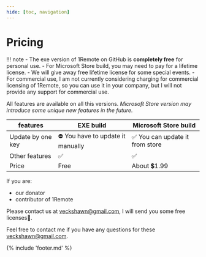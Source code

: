 ```yaml
---
hide: [toc, navigation]
---
```


# Pricing

!!! note
    - The exe version of 1Remote on GitHub is **completely free** for personal use.
    - For Microsoft Store build, you may need to pay for a lifetime license.
    - We will give away free lifetime license for some special events.
    - For commercial use, I am not currently considering charging for commercial licensing of 1Remote, so you can use it in your company, but I will not provide any support for commercial use.

All features are available on all this versions. *Microsoft Store version may introduce some unique new features in the future.*

| features          | EXE build                          | Microsoft Store build           |
| ----------------- | ---------------------------------- | ------------------------------- |
| Update by one key | ⛔   You have to update it manually | ✅  You can update it from store |
| Other features    | ✅                                  | ✅                               |
| Price             | Free                               | About 💲1.99                     |


If you are:

- our donator
- contributor of 1Remote

Please contact us at [veckshawn@gmail.com](mailto:veckshawn@gmail.com), I will send you some free licenses💖.

Feel free to contact me if you have any questions for these [veckshawn@gmail.com](mailto:veckshawn@gmail.com).

{% include 'footer.md' %}
